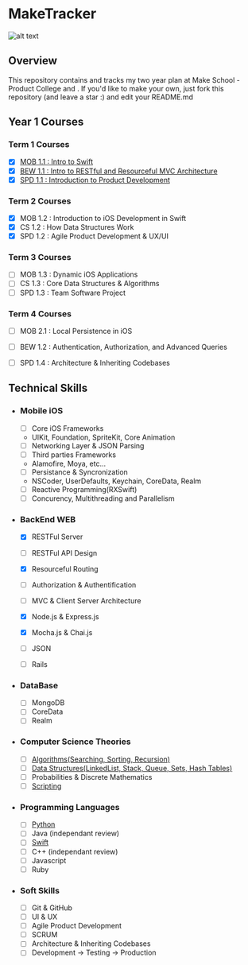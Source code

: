  # MakeTracker

![alt text](https://www.makeschool.com/assets/main/logos/makeschool-logo-blue-2d722dfb3c7b7739244c107e60d181c14856a3366de6f765969aa6a5db3009ae.svg)

## Overview

This repository contains and tracks my two year plan at Make School - Product College and . If you'd like to make your own, just fork this repository (and leave a star :) and edit your README.md


## Year 1 Courses

### Term 1 Courses

- [x] <a href="https://github.com/Product-College-Courses/MOB-1.1-Introduction-to-Swift">MOB 1.1 : Intro to Swift</a>
- [x] <a href="https://github.com/Product-College-Courses/BEW-1.1-RESTful-and-Resourceful-MVC-Architecture/tree/master/10.%20API%20RESTful%20Routes">BEW 1.1 : Intro to RESTful and Resourceful MVC Architecture</a>
- [x] <a href="https://github.com/Product-College-Courses/SPD-1.1-Introduction-To-Software-Product-Development">SPD 1.1 : Introduction to Product Development</a>

### Term 2 Courses

- [x] MOB 1.2 : Introduction to iOS Development in Swift
- [x] CS 1.2 : How Data Structures Work
- [x] SPD 1.2 : Agile Product Development & UX/UI

### Term 3 Courses

- [ ] MOB 1.3 : Dynamic iOS Applications
- [ ] CS 1.3 : Core Data Structures & Algorithms
- [ ] SPD 1.3 : Team Software Project

### Term 4 Courses
- [ ] MOB 2.1 : Local Persistence in iOS
- [ ] BEW 1.2 : Authentication, Authorization, and Advanced Queries
- [ ] SPD 1.4 : Architecture & Inheriting Codebases



## Technical Skills

* ### Mobile iOS
  - [ ] Core iOS Frameworks
   * UIKit, Foundation, SpriteKit, Core Animation
  - [ ] Networking Layer & JSON Parsing
  - [ ] Third parties Frameworks
   * Alamofire, Moya, etc...
  - [ ] Persistance & Syncronization
   * NSCoder, UserDefaults, Keychain, CoreData, Realm
  - [ ] Reactive Programming(RXSwift)
  - [ ] Concurency, Multithreading and Parallelism 
  
* ### BackEnd WEB
  - [x] RESTFul Server
  - [ ] RESTFul API Design
  - [x] Resourceful Routing
  - [ ] Authorization & Authentification
  - [ ] MVC & Client Server Architecture
  - [x] Node.js & Express.js
  - [x] Mocha.js & Chai.js
  - [ ] JSON
  - [ ] Rails
 
 
* ### DataBase
  - [ ] MongoDB
  - [ ] CoreData
  - [ ] Realm
  
* ### Computer Science Theories
  - [ ] <a href="https://github.com/MediBoss/Algorithms">Algorithms(Searching, Sorting, Recursion)</a>
  - [ ] <a href="https://github.com/MediBoss/DataStructures">Data Structures(LinkedList, Stack, Queue, Sets, Hash Tables)</a>
  - [ ] Probabilities & Discrete Mathematics
  - [ ] <a href="https://github.com/MediBoss/Scripts">Scripting</a>
  
* ### Programming Languages
  - [ ] <a href="https://github.com/MediBoss/Learning-Python">Python</a> 
  - [ ] Java (independant review)
  - [ ] <a href ="https://github.com/MediBoss/Swift-core-concepts">Swift</a> 
  - [ ] C++ (independant review)
  - [ ] Javascript
  - [ ] Ruby
  
* ### Soft Skills
  - [ ] Git & GitHub
  - [ ] UI & UX
  - [ ] Agile Product Development
  - [ ] SCRUM 
  - [ ] Architecture & Inheriting Codebases
  - [ ] Development -> Testing -> Production
